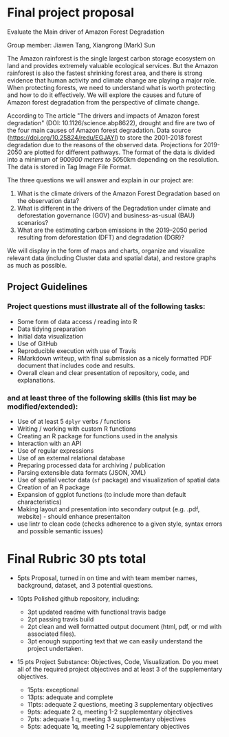 # Final project proposal

Evaluate the Main driver of Amazon Forest Degradation

Group member: Jiawen Tang, Xiangrong (Mark) Sun

The Amazon rainforest is the single largest carbon storage ecosystem on land and provides extremely valuable ecological services. But the Amazon rainforest is also the fastest shrinking forest area, and there is strong evidence that human activity and climate change are playing a major role. When protecting forests, we need to understand what is worth protecting and how to do it effectively. We will explore the causes and future of Amazon forest degradation from the perspective of climate change.

According to The article "The drivers and impacts of Amazon forest degradation" (DOI: 10.1126/science.abp8622), drought and fire are two of the four main causes of Amazon forest degradation. Data source (https://doi.org/10.25824/redu/EGJAYI) to store the 2001-2018 forest degradation due to the reasons of the observed data. Projections for 2019-2050 are plotted for different pathways. The format of the data is divided into a minimum of 900*900 meters to 50*50km depending on the resolution. The data is stored in Tag Image File Format.

The three questions we will answer and explain in our project are:
1. What is the climate drivers of the Amazon Forest Degradation based on the observation data?
2. What is different in the drivers of the Degradation under climate and deforestation governance (GOV) and business-as-usual (BAU) scenarios?
3. What are the estimating carbon emissions in the 2019–2050 period resulting from deforestation (DFT) and degradation (DGR)?

We will display in the form of maps and charts, organize and visualize relevant data (including Cluster data and spatial data), and restore graphs as much as possible.






## Project Guidelines

### Project questions must illustrate all of the following tasks:

- Some form of data access / reading into R
- Data tidying preparation
- Initial data visualization
- Use of GitHub
- Reproducible execution with use of Travis
- RMarkdown writeup, with final submission as a nicely formatted PDF document that includes code and results.
- Overall clean and clear presentation of repository, code, and explanations.

### and at least three of the following skills (this list may be modified/extended):

- Use of at least 5 `dplyr` verbs / functions
- Writing / working with custom R functions
- Creating an R package for functions used in the analysis
- Interaction with an API
- Use of regular expressions
- Use of an external relational database
- Preparing processed data for archiving / publication
- Parsing extensible data formats (JSON, XML)
- Use of spatial vector data (`sf` package) and visualization of spatial data
- Creation of an R package
- Expansion of ggplot functions (to include more than default characteristics)
- Making layout and presentation into secondary output (e.g. .pdf, website) - should enhance presentaiton
- use lintr to clean code (checks adherence to a given style, syntax errors and possible semantic issues)

# Final Rubric 30 pts total

 - 5pts Proposal, turned in on time and with team member names, background, dataset, and 3 potential questions.

 - 10pts Polished github repository, including:
	 -  3pt updated readme with functional travis badge 
	 -  2pt passing travis build 
	 -  2pt clean and well formatted output document (html, pdf, or md with associated files). 
	 -  3pt enough supporting text that we can easily understand the project undertaken.
	 
 - 15 pts Project Substance: Objectives, Code, Visualization. Do you meet all of the required project objectives and at least 3 of the supplementary objectives.
	 - 15pts: exceptional
	 - 13pts: adequate and complete
	 - 11pts: adequate 2 questions, meeting 3 supplementary objectives
	 - 9pts: adequate 2 q, meeting 1-2 supplementary objectives
	 - 7pts: adequate 1 q, meeting 3 supplementary objectives
	 - 5pts: adequate 1q, meeting 1-2 supplementary objectives
